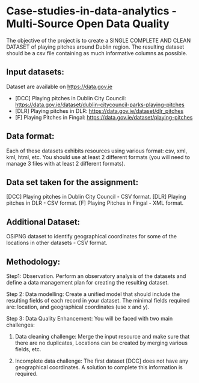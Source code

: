 # Case-studies-in-data-analytics - Multi-Source Open Data Quality

The objective of the project is to create a SINGLE COMPLETE AND CLEAN DATASET of playing pitches around Dublin region. The resulting 
dataset should be a csv file containing as much informative columns as possible. 

## Input datasets:
Dataset are available on https://data.gov.ie
- [DCC] Playing pitches in Dublin City Council: https://data.gov.ie/dataset/dublin-citycouncil-parks-playing-pitches
- [DLR] Playing pitches in DLR: https://data.gov.ie/dataset/dlr_pitches
- [F] Playing Pitches in Fingal: https://data.gov.ie/dataset/playing-pitches

## Data format:
Each of these datasets exhibits resources using various format: csv, xml, kml, html, etc. You should use at least 2 different formats (you will need to manage 3 files with at least 2 different formats).

## Data set taken for the assignment:
[DCC] Playing pitches in Dublin City Council - CSV format.
[DLR] Playing pitches in DLR - CSV format.
[F] Playing Pitches in Fingal - XML format.

## Additional Dataset:
OSiPNG dataset to identify geographical coordinates for some of the locations in other datasets - CSV format.

## Methodology:

Step1: Observation. Perform an observatory analysis of the datasets and define a data management plan for creating the resulting dataset.

Step 2: Data modelling: Create a unified model that should include the resulting fields of each record in your dataset. The minimal fields required are: location, and geographical coordinates (use x and y).

Step 3: Data Quality Enhancement: You will be faced with two main challenges:

1. Data cleaning challenge: Merge the input resource and make sure that there are no duplicates, Locations can be created by merging various fields, etc.
  
2. Incomplete data challenge: The first dataset [DCC] does not have any geographical coordinates. A solution to complete this information is required.
